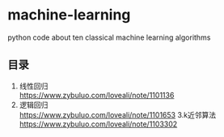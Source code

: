 # machine-learning
python code about ten classical machine learning algorithms

## 目录
1. 线性回归   
https://www.zybuluo.com/loveali/note/1101136
2. 逻辑回归  
https://www.zybuluo.com/loveali/note/1101653
3.k近邻算法
https://www.zybuluo.com/loveali/note/1103302
